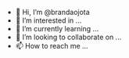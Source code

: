 - 👋 Hi, I’m @brandaojota
- 👀 I’m interested in ...
- 🌱 I’m currently learning ...
- 💞️ I’m looking to collaborate on ...
- 📫 How to reach me ...

<!---
brandaojota/brandaojota is a ✨ special ✨ repository because its `README.md` (this file) appears on your GitHub profile.
You can click the Preview link to take a look at your changes.
--->
